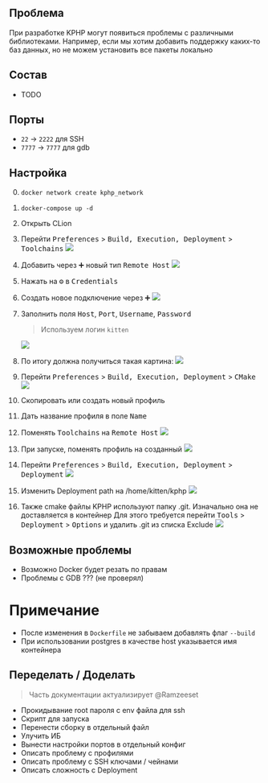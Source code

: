 ## Проблема

При разработке KPHP могут появиться проблемы с различными библиотеками.
Например, если мы хотим добавить поддержку каких-то баз данных, но не можем
установить все пакеты локально

## Состав

- TODO

## Порты

- `22` -> `2222` для SSH
- `7777` -> `7777` для gdb

## Настройка

0. `docker network create kphp_network`
1. `docker-compose up -d`
2. Открыть CLion
3. Перейти <kbd>Preferences</kbd> > <kbd>Build, Execution, Deployment</kbd> > <kbd>Toolchains</kbd>
   ![](docs/11.png)
4. Добавить через <kbd>➕</kbd> новый тип <kbd>Remote Host</kbd>
   ![](docs/12.png)
5. Нажать на <kbd>⚙️</kbd> в <kbd>Credentials</kbd>
6. Создать новое подключение через <kbd>➕</kbd>
   ![](docs/13.png)
7. Заполнить поля <kbd>Host</kbd>, <kbd>Port</kbd>, <kbd>Username</kbd>, <kbd>Password</kbd>
   > Используем логин `kitten`

   ![](docs/14.png)
8. По итогу должна получиться такая картина:
   ![](docs/15.png)
9. Перейти <kbd>Preferences</kbd> > <kbd>Build, Execution, Deployment</kbd> > <kbd>CMake</kbd>
   ![](docs/21.png)
10. Скопировать или создать новый профиль
11. Дать название профиля в поле <kbd>Name</kbd>
12. Поменять <kbd>Toolchains</kbd> на <kbd>Remote Host</kbd>
    ![](docs/22.png)
13. При запуске, поменять профиль на созданный
    ![](docs/23.png)
14. Перейти <kbd>Preferences</kbd> > <kbd>Build, Execution, Deployment</kbd> > <kbd>Deployment</kbd>
    ![](docs/31.png)
15. Изменить Deployment path на /home/kitten/kphp
    ![](docs/32.png)
16. Также cmake файлы KPHP используют папку .git. Изначально она не доставляется в контейнер
Для этого требуется перейти <kbd>Tools</kbd> > <kbd>Deployment</kbd> > <kbd>Options</kbd> и удалить
.git из списка Exclude
    ![](docs/41.png)

## Возможные проблемы

- Возможно Docker будет резать по правам
- Проблемы с GDB ??? (не проверял)

# Примечание

- После изменения в `Dockerfile` не забываем добавлять флаг `--build`
- При использовании postgres в качестве host указывается имя контейнера 

## Переделать / Доделать

> Часть документации актуализирует @Ramzeeset

- Прокидывание root пароля с env файла для ssh
- Скрипт для запуска
- Перенести сборку в отдельный файл
- Улучить ИБ
- Вынести настройки портов в отдельный конфиг
- Описать проблему с профилями
- Описать проблему с SSH ключами / чейнами
- Описать сложность с Deployment
